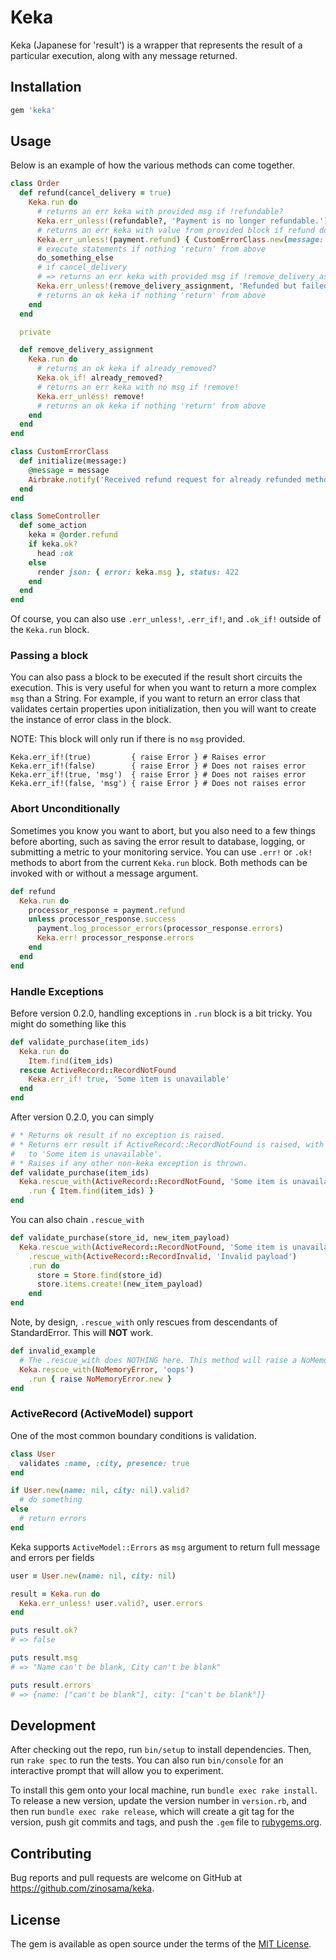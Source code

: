# Keka

Keka (Japanese for 'result') is a wrapper that represents the result of a particular execution, along with any message returned.

## Installation

```ruby
gem 'keka'
```

## Usage

Below is an example of how the various methods can come together.

```ruby
class Order
  def refund(cancel_delivery = true)
    Keka.run do
      # returns an err keka with provided msg if !refundable?
      Keka.err_unless!(refundable?, 'Payment is no longer refundable.')
      # returns an err keka with value from provided block if refund does not exist
      Keka.err_unless!(payment.refund) { CustomErrorClass.new(message: 'Already been refunded') }
      # execute statements if nothing 'return' from above
      do_something_else
      # if cancel_delivery
      # => returns an err keka with provided msg if !remove_delivery_assignment
      Keka.err_unless!(remove_delivery_assignment, 'Refunded but failed to remove delivery.') if cancel_delivery
      # returns an ok keka if nothing 'return' from above
    end
  end

  private

  def remove_delivery_assignment
    Keka.run do
      # returns an ok keka if already_removed?
      Keka.ok_if! already_removed?
      # returns an err keka with no msg if !remove!
      Keka.err_unless! remove!
      # returns an ok keka if nothing 'return' from above
    end
  end
end

class CustomErrorClass
  def initialize(message:)
    @message = message
    Airbrake.notify('Received refund request for already refunded method')
  end
end

class SomeController
  def some_action
    keka = @order.refund
    if keka.ok?
      head :ok
    else
      render json: { error: keka.msg }, status: 422
    end
  end
end
```

Of course, you can also use `.err_unless!`, `.err_if!`, and `.ok_if!` outside
of the `Keka.run` block.

### Passing a block

You can also pass a block to be executed if the result short circuits the execution. This is very useful for when you want to return a more complex `msg` than a String. For example, if you want to return an error class that validates certain properties upon initialization, then you will want to create the instance of error class in the block.

NOTE: This block will only run if there is no `msg` provided.

```
Keka.err_if!(true)         { raise Error } # Raises error
Keka.err_if!(false)        { raise Error } # Does not raises error
Keka.err_if!(true, 'msg')  { raise Error } # Does not raises error
Keka.err_if!(false, 'msg') { raise Error } # Does not raises error
```

### Abort Unconditionally

Sometimes you know you want to abort, but you also need to a few things before aborting, such as saving the error result to database, logging, or submitting a metric to your monitoring service. You can use `.err!` or `.ok!` methods to abort from the current `Keka.run` block. Both methods can be invoked with or without a message argument.

```ruby
def refund
  Keka.run do
    processor_response = payment.refund
    unless processor_response.success
      payment.log_processor_errors(processor_response.errors)
      Keka.err! processor_response.errors
    end
  end
end
```

### Handle Exceptions

Before version 0.2.0, handling exceptions in `.run` block is a bit tricky. You might do something like this

```ruby
def validate_purchase(item_ids)
  Keka.run do
    Item.find(item_ids)
  rescue ActiveRecord::RecordNotFound
    Keka.err_if! true, 'Some item is unavailable'
  end
end
```

After version 0.2.0, you can simply
```ruby
# * Returns ok result if no exception is raised.
# * Returns err result if ActiveRecord::RecordNotFound is raised, with msg set
#   to 'Some item is unavailable'.
# * Raises if any other non-keka exception is thrown.
def validate_purchase(item_ids)
  Keka.rescue_with(ActiveRecord::RecordNotFound, 'Some item is unavailable')
    .run { Item.find(item_ids) }
end
```

You can also chain `.rescue_with`
```ruby
def validate_purchase(store_id, new_item_payload)
  Keka.rescue_with(ActiveRecord::RecordNotFound, 'Some item is unavailable')
    .rescue_with(ActiveRecord::RecordInvalid, 'Invalid payload')
    .run do
      store = Store.find(store_id)
      store.items.create!(new_item_payload)
    end
end
```

Note, by design, `.rescue_with` only rescues from descendants of StandardError. This will **NOT** work.
```ruby
def invalid_example
  # The .rescue_with does NOTHING here. This method will raise a NoMemoryError exception.
  Keka.rescue_with(NoMemoryError, 'oops')
    .run { raise NoMemoryError.new }
end
```

### ActiveRecord (ActiveModel) support

One of the most common boundary conditions is validation.

```ruby
class User
  validates :name, :city, presence: true
end

if User.new(name: nil, city: nil).valid?
  # do something
else
  # return errors
end
```

Keka supports `ActiveModel::Errors` as `msg` argument to return full message and errors per fields

```ruby
user = User.new(name: nil, city: nil)

result = Keka.run do
  Keka.err_unless! user.valid?, user.errors
end

puts result.ok?
# => false

puts result.msg
# => "Name can't be blank, City can't be blank"

puts result.errors
# => {name: ["can't be blank"], city: ["can't be blank"]}
```

## Development

After checking out the repo, run `bin/setup` to install dependencies. Then, run `rake spec` to run the tests. You can also run `bin/console` for an interactive prompt that will allow you to experiment.

To install this gem onto your local machine, run `bundle exec rake install`. To release a new version, update the version number in `version.rb`, and then run `bundle exec rake release`, which will create a git tag for the version, push git commits and tags, and push the `.gem` file to [rubygems.org](https://rubygems.org).

## Contributing

Bug reports and pull requests are welcome on GitHub at https://github.com/zinosama/keka.

## License

The gem is available as open source under the terms of the [MIT License](https://opensource.org/licenses/MIT).
